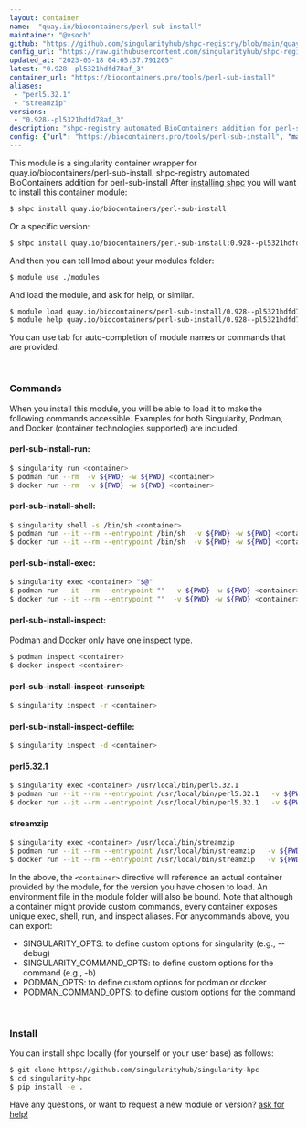 ```yaml
---
layout: container
name:  "quay.io/biocontainers/perl-sub-install"
maintainer: "@vsoch"
github: "https://github.com/singularityhub/shpc-registry/blob/main/quay.io/biocontainers/perl-sub-install/container.yaml"
config_url: "https://raw.githubusercontent.com/singularityhub/shpc-registry/main/quay.io/biocontainers/perl-sub-install/container.yaml"
updated_at: "2023-05-18 04:05:37.791205"
latest: "0.928--pl5321hdfd78af_3"
container_url: "https://biocontainers.pro/tools/perl-sub-install"
aliases:
 - "perl5.32.1"
 - "streamzip"
versions:
 - "0.928--pl5321hdfd78af_3"
description: "shpc-registry automated BioContainers addition for perl-sub-install"
config: {"url": "https://biocontainers.pro/tools/perl-sub-install", "maintainer": "@vsoch", "description": "shpc-registry automated BioContainers addition for perl-sub-install", "latest": {"0.928--pl5321hdfd78af_3": "sha256:b27a87204f0dc083b0796d5d4fda04e7748a1a66b336410585163b931b3e58b3"}, "tags": {"0.928--pl5321hdfd78af_3": "sha256:b27a87204f0dc083b0796d5d4fda04e7748a1a66b336410585163b931b3e58b3"}, "docker": "quay.io/biocontainers/perl-sub-install", "aliases": {"perl5.32.1": "/usr/local/bin/perl5.32.1", "streamzip": "/usr/local/bin/streamzip"}}
---
```


This module is a singularity container wrapper for quay.io/biocontainers/perl-sub-install.
shpc-registry automated BioContainers addition for perl-sub-install
After [installing shpc](#install) you will want to install this container module:


```bash
$ shpc install quay.io/biocontainers/perl-sub-install
```

Or a specific version:

```bash
$ shpc install quay.io/biocontainers/perl-sub-install:0.928--pl5321hdfd78af_3
```

And then you can tell lmod about your modules folder:

```bash
$ module use ./modules
```

And load the module, and ask for help, or similar.

```bash
$ module load quay.io/biocontainers/perl-sub-install/0.928--pl5321hdfd78af_3
$ module help quay.io/biocontainers/perl-sub-install/0.928--pl5321hdfd78af_3
```

You can use tab for auto-completion of module names or commands that are provided.

<br>

### Commands

When you install this module, you will be able to load it to make the following commands accessible.
Examples for both Singularity, Podman, and Docker (container technologies supported) are included.

#### perl-sub-install-run:

```bash
$ singularity run <container>
$ podman run --rm  -v ${PWD} -w ${PWD} <container>
$ docker run --rm  -v ${PWD} -w ${PWD} <container>
```

#### perl-sub-install-shell:

```bash
$ singularity shell -s /bin/sh <container>
$ podman run --it --rm --entrypoint /bin/sh  -v ${PWD} -w ${PWD} <container>
$ docker run --it --rm --entrypoint /bin/sh  -v ${PWD} -w ${PWD} <container>
```

#### perl-sub-install-exec:

```bash
$ singularity exec <container> "$@"
$ podman run --it --rm --entrypoint ""  -v ${PWD} -w ${PWD} <container> "$@"
$ docker run --it --rm --entrypoint ""  -v ${PWD} -w ${PWD} <container> "$@"
```

#### perl-sub-install-inspect:

Podman and Docker only have one inspect type.

```bash
$ podman inspect <container>
$ docker inspect <container>
```

#### perl-sub-install-inspect-runscript:

```bash
$ singularity inspect -r <container>
```

#### perl-sub-install-inspect-deffile:

```bash
$ singularity inspect -d <container>
```


#### perl5.32.1

```bash
$ singularity exec <container> /usr/local/bin/perl5.32.1
$ podman run --it --rm --entrypoint /usr/local/bin/perl5.32.1   -v ${PWD} -w ${PWD} <container> -c " $@"
$ docker run --it --rm --entrypoint /usr/local/bin/perl5.32.1   -v ${PWD} -w ${PWD} <container> -c " $@"
```


#### streamzip

```bash
$ singularity exec <container> /usr/local/bin/streamzip
$ podman run --it --rm --entrypoint /usr/local/bin/streamzip   -v ${PWD} -w ${PWD} <container> -c " $@"
$ docker run --it --rm --entrypoint /usr/local/bin/streamzip   -v ${PWD} -w ${PWD} <container> -c " $@"
```



In the above, the `<container>` directive will reference an actual container provided
by the module, for the version you have chosen to load. An environment file in the
module folder will also be bound. Note that although a container
might provide custom commands, every container exposes unique exec, shell, run, and
inspect aliases. For anycommands above, you can export:

 - SINGULARITY_OPTS: to define custom options for singularity (e.g., --debug)
 - SINGULARITY_COMMAND_OPTS: to define custom options for the command (e.g., -b)
 - PODMAN_OPTS: to define custom options for podman or docker
 - PODMAN_COMMAND_OPTS: to define custom options for the command

<br>

### Install

You can install shpc locally (for yourself or your user base) as follows:

```bash
$ git clone https://github.com/singularityhub/singularity-hpc
$ cd singularity-hpc
$ pip install -e .
```

Have any questions, or want to request a new module or version? [ask for help!](https://github.com/singularityhub/singularity-hpc/issues)